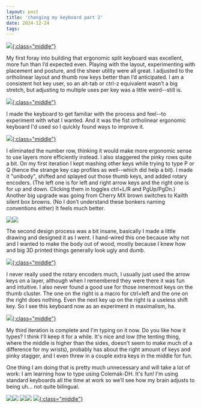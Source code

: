 ```yaml
---
layout: post
title: 'changing my keyboard part 2'
date: 2024-12-24
tags:
---
```

[![](/assets/2024/first2-th.jpg){:class="middle"}](/assets/2024/first2.jpg)

My first foray into building that ergonomic split keyboard was excellent, more fun than I’d expected even. Playing with the layout, experimenting with placement and posture, and the sheer utility were all great. I adjusted to the ortholinear layout and thumb row keys better than I’d anticipated. I am a consistent hot key user, so an alt-tab or ctrl-z equivalent wasn’t a big stretch, but adjusting to multiple uses per key was a little weird--still is.

[![](/assets/2024/first4-th.jpg){:class="middle"}](/assets/2024/first4.jpg)

I made the keyboard to get familiar with the process and feel--to experiment with what I wanted. And it was the fist ortholinear ergonomic keyboard I'd used so I quickly found ways to improve it.

[![](/assets/2024/second1-th.jpg){:class="middle"}](/assets/2024/second1.jpg)

I eliminated the number row, thinking it would make more ergonomic sense to use layers more efficiently instead. I also staggered the pinky rows quite a bit. On my first iteration I kept mashing other keys while trying to type P or Q (hence the strange key cap profiles as well--which did help a bit). I made it "unibody", shifted and splayed out those thumb keys, and added rotary encoders. (The left one is for left and right arrow keys and the right one is for up and down. Clicking them in toggles ctrl+L/R and PgUp/PgDn.) Another big upgrade was going from Cherry MX brown switches to Kailth silent box browns. (No I don’t understand these bonkers naming conventions either) It feels much better.

[![](/assets/2024/second2-th.jpg)](/assets/2024/second2.jpg)[![](/assets/2024/second3-th.jpg)](/assets/2024/second3.jpg)

The second design process was a bit insane, basically I made a little drawing and designed it as I went. I hand-wired this one because why not and I wanted to make the body out of wood, mostly because I knew how and big 3D printed things generally look ugly and dumb.

[![](/assets/2024/second4-th.jpg){:class="middle"}](/assets/2024/second4.jpg)

I never really used the rotary encoders much, I usually just used the arrow keys on a layer, although when I remembered they were there it was fun and intuitive. I also never found a good use for those innermost keys on the thumb cluster. The one on the right is a macro for ctrl+left and the one on the right does nothing. Even the next key up on the right is a useless shift key. So I see this keyboard now as an experiment in maximalism, ha.

[![](/assets/2024/third1-th.jpg){:class="middle"}](/assets/2024/third1.jpg)

My third iteration is complete and I'm typing on it now. Do you like how it types? I think I'll keep it for a while. It's nice and low (the tenting thing, where the middle is higher than the sides, doesn't seem to make much of a difference for my wrists), probably has about the right amount of keys and pinky stagger, and I even threw in a couple extra keys in the middle for fun.

One thing I am doing that is pretty much unnecessary and will take a lot of work: I am learning how to type using Colemak-DH. It's fun! I'm using standard keyboards all the time at work so we’ll see how my brain adjusts to being uh… not quite bilingual.

[![](/assets/2024/third2-th.jpg)](/assets/2024/third2.jpg)[![](/assets/2024/third3-th.jpg)](/assets/2024/third3.jpg)
[![](/assets/2024/third4-th.jpg)](/assets/2024/third4.jpg)[![](/assets/2024/third5-th.jpg)](/assets/2024/third5.jpg)
[![](/assets/2024/pcb-th.jpg){:class="middle"}](/assets/2024/pcb.jpg)
